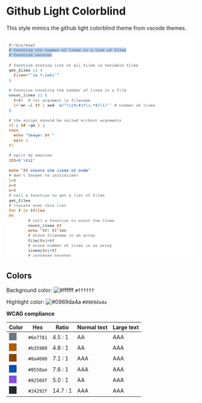 # Github Light Colorblind

This style mimics the github light colorblind theme from vscode themes.

![Screenshot of the github-light-colorblind theme in a bash script](./images/github-light-colorblind.png)

## Colors

Background color: ![#ffffff](https://via.placeholder.com/20/ffffff/ffffff.png) `#ffffff`

Highlight color: ![#0969da4a](https://via.placeholder.com/20/0969da4a/0969da4a.png) `#0969da4a`

**WCAG compliance**

| Color                                             | Hex       | Ratio    | Normal text | Large text |
| ------------------------------------------------- | --------- | -------- | ----------- | ---------- |
| ![#6e7781](../../a11y_pygments/assets/6e7781.png) | `#6e7781` | 4.5 : 1  | AA          | AAA        |
| ![#b35900](../../a11y_pygments/assets/b35900.png) | `#b35900` | 4.8 : 1  | AA          | AAA        |
| ![#8a4600](../../a11y_pygments/assets/8a4600.png) | `#8a4600` | 7.1 : 1  | AAA         | AAA        |
| ![#0550ae](../../a11y_pygments/assets/0550ae.png) | `#0550ae` | 7.6 : 1  | AAA         | AAA        |
| ![#8250df](../../a11y_pygments/assets/8250df.png) | `#8250df` | 5.0 : 1  | AA          | AAA        |
| ![#24292f](../../a11y_pygments/assets/24292f.png) | `#24292f` | 14.7 : 1 | AAA         | AAA        |
